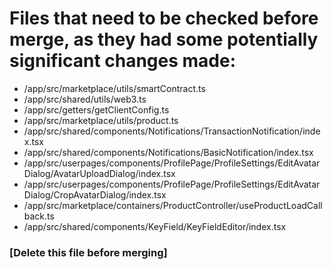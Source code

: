 # Files that need to be checked before merge, as they had some potentially significant changes made:

- /app/src/marketplace/utils/smartContract.ts
- /app/src/shared/utils/web3.ts
- /app/src/getters/getClientConfig.ts
- /app/src/marketplace/utils/product.ts
- /app/src/shared/components/Notifications/TransactionNotification/index.tsx
- /app/src/shared/components/Notifications/BasicNotification/index.tsx
- /app/src/userpages/components/ProfilePage/ProfileSettings/EditAvatarDialog/AvatarUploadDialog/index.tsx
- /app/src/userpages/components/ProfilePage/ProfileSettings/EditAvatarDialog/CropAvatarDialog/index.tsx
- /app/src/marketplace/containers/ProductController/useProductLoadCallback.ts
- /app/src/shared/components/KeyField/KeyFieldEditor/index.tsx


### [Delete this file before merging]
